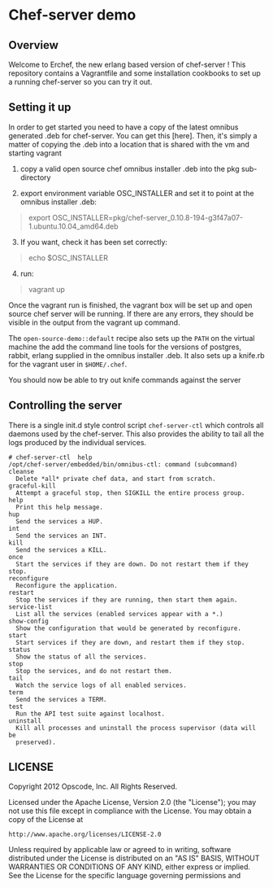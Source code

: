 Chef-server demo
================

Overview
--------
Welcome to Erchef, the new erlang based version of chef-server  ! This
repository contains a Vagrantfile and some installation cookbooks to
set up a running chef-server so you can try it out.

Setting it up
-------------
In order to get started you need to have a copy of the latest omnibus
generated .deb for chef-server.  You can get this [here]. Then, it's
simply a matter of copying the .deb into a location that is shared with
the vm and starting vagrant

1. copy a valid open source chef omnibus installer .deb into the pkg
   sub-directory

2. export environment variable OSC_INSTALLER and set it to point at
   the omnibus installer .deb:

> export OSC_INSTALLER=pkg/chef-server_0.10.8-194-g3f47a07-1.ubuntu.10.04_amd64.deb

3. If you want, check it has been set correctly:

> echo $OSC_INSTALLER

4. run:

> vagrant up

Once the vagrant run is finished, the vagrant box will be set up and open source
chef server will be running.  If there are any errors, they should be visible in
the output from the vagrant up command.

The `open-source-demo::default` recipe also sets up the `PATH` on the virtual machine
the add the command line tools for the versions of postgres, rabbit, erlang supplied in
the omnibus installer .deb. It also sets up a knife.rb for the vagrant user in `$HOME/.chef`.

You should now be able to try out knife commands against the server

Controlling the server
-----------------------
There is a single init.d style control script `chef-server-ctl`
which controls all daemons used by the chef-server. This also provides
the ability to tail all the logs produced by the individual services.

    # chef-server-ctl  help
    /opt/chef-server/embedded/bin/omnibus-ctl: command (subcommand)
    cleanse
      Delete *all* private chef data, and start from scratch.
    graceful-kill
      Attempt a graceful stop, then SIGKILL the entire process group.
    help
      Print this help message.
    hup
      Send the services a HUP.
    int
      Send the services an INT.
    kill
      Send the services a KILL.
    once
      Start the services if they are down. Do not restart them if they stop.
    reconfigure
      Reconfigure the application.
    restart
      Stop the services if they are running, then start them again.
    service-list
      List all the services (enabled services appear with a *.)
    show-config
      Show the configuration that would be generated by reconfigure.
    start
      Start services if they are down, and restart them if they stop.
    status
      Show the status of all the services.
    stop
      Stop the services, and do not restart them.
    tail
      Watch the service logs of all enabled services.
    term
      Send the services a TERM.
    test
      Run the API test suite against localhost.
    uninstall
      Kill all processes and uninstall the process supervisor (data will be
      preserved).

LICENSE
-------

Copyright 2012 Opscode, Inc. All Rights Reserved.

Licensed under the Apache License, Version 2.0 (the "License"); you may
not use this file except in compliance with the License. You may obtain
a copy of the License at

    http://www.apache.org/licenses/LICENSE-2.0

Unless required by applicable law or agreed to in writing, software
distributed under the License is distributed on an "AS IS" BASIS,
WITHOUT WARRANTIES OR CONDITIONS OF ANY KIND, either express or implied.
See the License for the specific language governing permissions and
